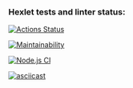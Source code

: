 ### Hexlet tests and linter status:
[![Actions Status](https://github.com/Godiluck/frontend-project-lvl1/workflows/hexlet-check/badge.svg?branch=)](https://github.com/Godiluck/frontend-project-lvl1/actions?query=branch:)

[![Maintainability](https://api.codeclimate.com/v1/badges/a99a88d28ad37a79dbf6/maintainability)](https://codeclimate.com/github/codeclimate/codeclimate/maintainability)

[![Node.js CI](https://github.com/Godiluck/frontend-project-lvl1/actions/workflows/node.js.yml/badge.svg)](https://github.com/Godiluck/frontend-project-lvl1/actions/workflows/node.js.yml)

[![asciicast](https://asciinema.org/a/NjWbTGBoKJhiRMJtCbKmQIlmS.svg)](https://asciinema.org/a/NjWbTGBoKJhiRMJtCbKmQIlmS)